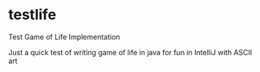 # testlife
Test Game of Life Implementation

Just a quick test of writing game of life in java for fun in IntelliJ with ASCII art
